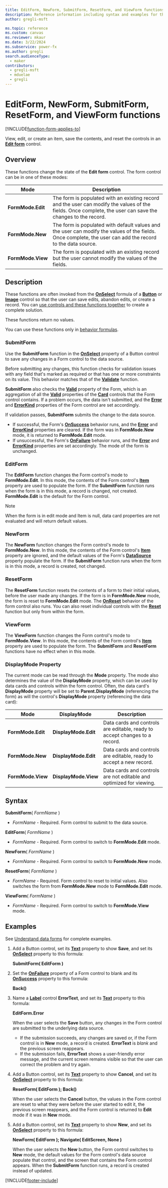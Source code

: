 ```yaml
---
title: EditForm, NewForm, SubmitForm, ResetForm, and ViewForm functions
description: Reference information including syntax and examples for the EditForm, NewForm, SubmitForm, ResetForm, and ViewForm functions.
author: gregli-msft

ms.topic: reference
ms.custom: canvas
ms.reviewer: mkaur
ms.date: 3/22/2024
ms.subservice: power-fx
ms.author: gregli
search.audienceType:
  - maker
contributors:
  - gregli-msft
  - mduelae
  - gregli
---
```


# EditForm, NewForm, SubmitForm, ResetForm, and ViewForm functions
[!INCLUDE[function-form-applies-to](includes/function-form-applies-to.md)]



View, edit, or create an item, save the contents, and reset the controls in an **[Edit form](/power-apps/maker/canvas-apps/controls/control-form-detail)** control.

## Overview

These functions change the state of the **Edit form** control. The form control can be in one of these modes:

| Mode              | Description                                                                                                                                                 |
| ----------------- | ----------------------------------------------------------------------------------------------------------------------------------------------------------- |
| **FormMode.Edit** | The form is populated with an existing record and the user can modify the values of the fields. Once complete, the user can save the changes to the record. |
| **FormMode.New**  | The form is populated with default values and the user can modify the values of the fields. Once complete, the user can add the record to the data source.  |
| **FormMode.View** | The form is populated with an existing record but the user cannot modify the values of the fields.                                                          |

## Description

These functions are often invoked from the **[OnSelect](/power-apps/maker/canvas-apps/controls/properties-core)** formula of a **[Button](/power-apps/maker/canvas-apps/controls/control-button)** or **[Image](/power-apps/maker/canvas-apps/controls/control-image)** control so that the user can save edits, abandon edits, or create a record. You can [use controls and these functions together](/power-apps/maker/canvas-apps/working-with-forms) to create a complete solution.

These functions return no values.

You can use these functions only in [behavior formulas](/power-apps/maker/canvas-apps/working-with-formulas-in-depth).

### SubmitForm

Use the **SubmitForm** function in the **[OnSelect](/power-apps/maker/canvas-apps/controls/properties-core)** property of a Button control to save any changes in a Form control to the data source.

Before submitting any changes, this function checks for validation issues with any field that's marked as required or that has one or more constraints on its value. This behavior matches that of the **[Validate](function-validate.md)** function.

**SubmitForm** also checks the **[Valid](/power-apps/maker/canvas-apps/controls/control-form-detail)** property of the Form, which is an aggregation of all the **[Valid](/power-apps/maker/canvas-apps/controls/control-card)** properties of the **[Card](/power-apps/maker/canvas-apps/controls/control-card)** controls that the Form control contains. If a problem occurs, the data isn't submitted, and the **[Error](/power-apps/maker/canvas-apps/controls/control-form-detail)** and **[ErrorKind](/power-apps/maker/canvas-apps/controls/control-form-detail)** properties of the Form control are set accordingly.

If validation passes, **SubmitForm** submits the change to the data source.

- If successful, the Form's **[OnSuccess](/power-apps/maker/canvas-apps/controls/control-form-detail)** behavior runs, and the **[Error](/power-apps/maker/canvas-apps/controls/control-form-detail)** and **[ErrorKind](/power-apps/maker/canvas-apps/controls/control-form-detail)** properties are cleared. If the form was in **FormMode.New** mode, it is returned to **FormMode.Edit** mode.
- If unsuccessful, the Form's **[OnFailure](/power-apps/maker/canvas-apps/controls/control-form-detail)** behavior runs, and the **[Error](/power-apps/maker/canvas-apps/controls/control-form-detail)** and **[ErrorKind](/power-apps/maker/canvas-apps/controls/control-form-detail)** properties are set accordingly. The mode of the form is unchanged.

### EditForm

The **EditForm** function changes the Form control's mode to **FormMode.Edit**. In this mode, the contents of the Form control's **[Item](/power-apps/maker/canvas-apps/controls/control-form-detail)** property are used to populate the form. If the **SubmitForm** function runs when the form is in this mode, a record is changed, not created. **FormMode.Edit** is the default for the Form control.

>[!NOTE]
> When the form is in edit mode and Item is null, data card properties are not evaluated and will return default values. 

### NewForm

The **NewForm** function changes the Form control's mode to **FormMode.New**. In this mode, the contents of the Form control's **[Item](/power-apps/maker/canvas-apps/controls/control-form-detail)** property are ignored, and the default values of the Form's **[DataSource](/power-apps/maker/canvas-apps/controls/control-form-detail)** property populate the form. If the **SubmitForm** function runs when the form is in this mode, a record is created, not changed.

### ResetForm

The **ResetForm** function resets the contents of a form to their initial values, before the user made any changes. If the form is in **FormMode.New** mode, the form is reset to **FormMode.Edit** mode. The **[OnReset](/power-apps/maker/canvas-apps/controls/control-form-detail)** behavior of the form control also runs. You can also reset individual controls with the **[Reset](function-reset.md)** function but only from within the form.

### ViewForm

The **ViewForm** function changes the Form control's mode to **FormMode.View**. In this mode, the contents of the Form control's **[Item](/power-apps/maker/canvas-apps/controls/control-form-detail)** property are used to populate the form. The **SubmitForm** and **ResetForm** functions have no effect when in this mode.

### DisplayMode Property

The current mode can be read through the **Mode** property. The mode also determines the value of the **DisplayMode** property, which can be used by data cards and controls within the form control. Often, the data card's **DisplayMode** property will be set to **Parent.DisplayMode** (referencing the form) as will the control's **DisplayMode** property (referencing the data card):

| Mode              | DisplayMode          | Description                                                                |
| ----------------- | -------------------- | -------------------------------------------------------------------------- |
| **FormMode.Edit** | **DisplayMode.Edit** | Data cards and controls are editable, ready to accept changes to a record. |
| **FormMode.New**  | **DisplayMode.Edit** | Data cards and controls are editable, ready to accept a new record.        |
| **FormMode.View** | **DisplayMode.View** | Data cards and controls are not editable and optimized for viewing.        |

## Syntax

**SubmitForm**( _FormName_ )

- _FormName_ - Required. Form control to submit to the data source.

**EditForm**( _FormName_ )

- _FormName_ - Required. Form control to switch to **FormMode.Edit** mode.

**NewForm**( _FormName_ )

- _FormName_ - Required. Form control to switch to **FormMode.New** mode.

**ResetForm**( _FormName_ )

- _FormName_ - Required. Form control to reset to initial values. Also switches the form from **FormMode.New** mode to **FormMode.Edit** mode.

**ViewForm**( _FormName_ )

- _FormName_ - Required. Form control to switch to **FormMode.View** mode.

## Examples

See [Understand data forms](/power-apps/maker/canvas-apps/working-with-forms) for complete examples.

1. Add a Button control, set its **[Text](/power-apps/maker/canvas-apps/controls/properties-core)** property to show **Save**, and set its **[OnSelect](/power-apps/maker/canvas-apps/controls/properties-core)** property to this formula:

   **SubmitForm( EditForm )**

2. Set the **[OnFailure](/power-apps/maker/canvas-apps/controls/control-form-detail)** property of a Form control to blank and its **[OnSuccess](/power-apps/maker/canvas-apps/controls/control-form-detail)** property to this formula:

   **Back()**

3. Name a **[Label](/power-apps/maker/canvas-apps/controls/control-text-box)** control **ErrorText**, and set its **[Text](/power-apps/maker/canvas-apps/controls/properties-core)** property to this formula:

   **EditForm.Error**

   When the user selects the **Save** button, any changes in the Form control are submitted to the underlying data source.

   - If the submission succeeds, any changes are saved or, if the Form control is in **New** mode, a record is created. **ErrorText** is _blank_ and the previous screen reappears.
   - If the submission fails, **ErrorText** shows a user-friendly error message, and the current screen remains visible so that the user can correct the problem and try again.

4. Add a Button control, set its **[Text](/power-apps/maker/canvas-apps/controls/properties-core)** property to show **Cancel**, and set its **[OnSelect](/power-apps/maker/canvas-apps/controls/properties-core)** property to this formula:

   **ResetForm( EditForm ); Back()**

   When the user selects the **Cancel** button, the values in the Form control are reset to what they were before the user started to edit it, the previous screen reappears, and the Form control is returned to **Edit** mode if it was in **New** mode.

5. Add a Button control, set its **[Text](/power-apps/maker/canvas-apps/controls/properties-core)** property to show **New**, and set its **[OnSelect](/power-apps/maker/canvas-apps/controls/properties-core)** property to this formula:

   **NewForm( EditForm ); Navigate( EditScreen, None )**

   When the user selects the **New** button, the Form control switches to **New** mode, the default values for the Form control's data source populate that control, and the screen that contains the Form control appears. When the **SubmitForm** function runs, a record is created instead of updated.

[!INCLUDE[footer-include](../../includes/footer-banner.md)]




























































